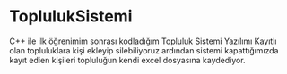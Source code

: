 # ToplulukSistemi
C++ ile ilk öğrenimim sonrası kodladığım Topluluk Sistemi Yazılımı
Kayıtlı olan topluluklara kişi ekleyip silebiliyoruz ardından sistemi kapattığımızda kayıt edien kişileri topluluğun kendi excel dosyasına kaydediyor.
